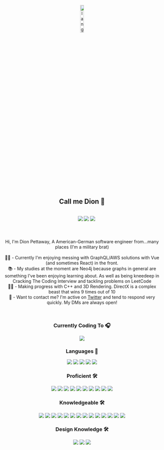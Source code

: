 <p align="center"><img width=15%" src="https://github.com/alansmathew/alansmathew/raw/master/lang.gif" alt="lang image here" /></p>
  
 <h2 align="center">
  Call me Dion 👋
</h2>
<h5 align="center">
  <code>
    <a href="https://www.twitter.com/in/somiskeen/"><img src="https://img.shields.io/badge/Twitter-%23141414.svg?&style=for-the-badge"></a></code>
  <code><a href="https://dipet.me" title="Website"><img src="https://img.shields.io/badge/Personal%20Site-%23141414.svg?&style=for-the-badge"></a></code>
  <code><a href="https://stackoverflow.com/users/4569362/dipet" title="Stack Overflow Profile"><img src="https://img.shields.io/badge/Stack%20Overflow-%23141414.svg?&style=for-the-badge"></a></code>
</h5>
<br>
<p align="center">
  Hi, I'm Dion Pettaway, A American-German software engineer from...many places (I'm a military brat)
  <br>
  <br>
   👨‍💻 - Currently I'm enjoying messing with GraphQL/AWS solutions with Vue (and sometimes React) in the front.
  <br>
  📚 - My studies at the moment are Neo4j because graphs in general are something I've been enjoying learning about. As well as being kneedeep in Cracking The Coding Interview and tackling problems on LeetCode
  <br>
  💪🏼 - Making progress with C++ and 3D Rendering. DirectX is a complex beast that wins 9 times out of 10
  <br>
  💬 - Want to contact me? I'm active on <a href="https://twitter.com/somiskeen" title="Twitter">Twitter</a> and tend to respond very quickly. My DMs are always open!
  <br>
</p>
<br>
<p align="center"> 
  <h3 align="center">Currently Coding To 🎧</h3>
  
  <p align="center"> <a href="https://open.spotify.com/user/ke0"><img src="https://novatorem-dionp.vercel.app/api/spotify"></a></p>
</p>

  <h3 align="center">Languages 💬</h3>
  <p align="center"><img src="https://img.shields.io/badge/-JavaScript-%23141414?&logo=JavaScript&style=for-the-badge&logoColor=F7DF1E"> <img src="https://img.shields.io/badge/-Java-%23141414?&logo=Java&style=for-the-badge&logoColor=007396"> <img src="https://img.shields.io/badge/-TypeScript-141414?&logo=TypeScript&style=for-the-badge"> <img src="https://img.shields.io/badge/-C++-141414?&logo=c%2b%2b&logoColor=00599C&style=for-the-badge"> <img src="https://img.shields.io/badge/swift-%23141414.svg?&style=for-the-badge&logo=swift&logoColor=FA7343"></p>

<h3 align="center">Proficient 🛠</h3>
<p align="center"><img src="https://img.shields.io/badge/react-%2361DAFB.svg?&style=for-the-badge&logo=react&logoColor=white"> <img src="https://img.shields.io/badge/redux-%23764ABC.svg?&style=for-the-badge&logo=redux&logoColor=white"> <img src="https://img.shields.io/badge/vue-%234FC08D.svg?&style=for-the-badge&logo=vue.js&logoColor=white"> <img src="https://img.shields.io/badge/node%20-%23339933.svg?&style=for-the-badge&logo=node.js&logoColor=white"> <img src="https://img.shields.io/badge/apollo-%23311C87.svg?&style=for-the-badge&logo=apollo-graphql&logoColor=white"> <img src="https://img.shields.io/badge/graphql-%23E10098.svg?&style=for-the-badge&logo=graphql&logoColor=white"> <img src="https://img.shields.io/badge/jest-%23C21325.svg?&style=for-the-badge&logo=jest&logoColor=white"> <img src="https://img.shields.io/badge/MongoDB-%234ea94b.svg?&style=for-the-badge&logo=mongodb&logoColor=white"> <img src="https://img.shields.io/badge/express-%23000.svg?&style=for-the-badge&logo=express&logoColor=white"> <img src="https://img.shields.io/badge/ruby%20on%20rails-%23E60012.svg?&style=for-the-badge&logo=ruby&logoColor=white">
</p>

<h3 align="center">Knowledgeable 🛠</h3>
<p align="center">
   <img src="https://img.shields.io/badge/aws%20amplify-%23FF9900.svg?&style=for-the-badge&logo=aws-amplify&logoColor=white"> <img src="https://img.shields.io/badge/firebase-%23FFCA28.svg?&style=for-the-badge&logo=firebase&logoColor=white"> <img src="https://img.shields.io/badge/google%20cloud-%234285F4.svg?&style=for-the-badge&logo=google-cloud&logoColor=white"> <img src="https://img.shields.io/badge/docker%20-%230db7ed.svg?&style=for-the-badge&logo=docker&logoColor=white"> <img src="https://img.shields.io/badge/xcode-%231575F9.svg?&style=for-the-badge&logo=xcode&logoColor=white"> <img src="https://img.shields.io/badge/next.js-%23000.svg?&style=for-the-badge&logo=next.js&logoColor=white"> <img src="https://img.shields.io/badge/styled%20components-%23DB7093.svg?&style=for-the-badge&logo=styled-components&logoColor=white"> <img src="https://img.shields.io/badge/redux%20saga-%23999999.svg?&style=for-the-badge&logo=redux-saga&logoColor=white"> <img src="https://img.shields.io/badge/postgres-%23316192.svg?&style=for-the-badge&logo=postgresql&logoColor=white"> <img src="https://img.shields.io/badge/neo4j-%23008CC1?style=for-the-badge&logo=neo4j&logoColor=white"> <img src="https://img.shields.io/badge/electron%20-%2347848F.svg?&style=for-the-badge&logo=electron&logoColor=white"> <img src="https://img.shields.io/badge/travis%20ci-%233EAAAF.svg?&style=for-the-badge&logo=travis-ci&logoColor=white"> <img src="https://img.shields.io/badge/netlify-%2300C7B7.svg?&style=for-the-badge&logo=netlifyl&logoColor=white"> <img src="https://img.shields.io/badge/mocha-%238D6748.svg?&style=for-the-badge&logo=mocha&logoColor=white"> 
</p>



<h3 align="center">Design Knowledge 🛠</h3>
           <p align="center">
              <img src="https://img.shields.io/badge/sketch-%23F7B500.svg?&style=for-the-badge&logo=sketch&logoColor=white"> <img src="https://img.shields.io/badge/figma-%23F24E1E.svg?&style=for-the-badge&logo=figma&logoColor=white"> <img src="https://img.shields.io/badge/adobe%20xd-%23FF61F6.svg?&style=for-the-badge&logo=adobe-xd&logoColor=white">
            </p>



